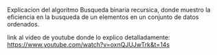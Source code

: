 Explicacion del algoritmo Busqueda binaria recursica, donde muestro  la eficiencia en la busqueda de un elementos en un conjunto de datos ordenados.

link al video de youtube donde lo explico detalladamente: https://www.youtube.com/watch?v=oxnQJUJwTrk&t=14s
